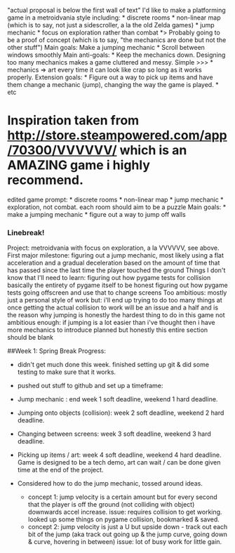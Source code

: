 "actual proposal is below the first wall of text"
I'd like to make a platforming game in a metroidvania style including:
    * discrete rooms
    * non-linear map (which is to say, not just a sidescroller, a la the old Zelda games)
    * jump mechanic
    * focus on exploration rather than combat
*> Probably going to be a proof of concept (which is to say, "the mechanics are done but not the other stuff")
Main goals:
    Make a jumping mechanic
    * Scroll between windows smoothly
Main anti-goals:
    * Keep the mechanics down. Designing too many mechanics makes a game cluttered and messy. Simple >>>
    * mechanics => art every time it can look like crap so long as it works properly.
Extension goals:
    * Figure out a way to pick up items and have them change a mechanic (jump), changing the way the game is played.
    * etc

# Inspiration taken from http://store.steampowered.com/app/70300/VVVVVV/ which is an AMAZING game i highly recommend.

edited game prompt:
    * discrete rooms
    * non-linear map
    * jump mechanic
    * exploration, not combat. each room should aim to be a puzzle
Main goals:
    * make a jumping mechanic
    * figure out a way to jump off walls

### Linebreak!

Project: metroidvania with focus on exploration, a la VVVVVV, see above.
First major milestone: 
                    figuring out a jump mechanic, most likely using a flat acceleration and a gradual deceleration
                    based on the amount of time that has passed since the last time the player touched the ground
Things I don't know that I'll need to learn: 
                    figuring out how pygame tests for collision
                    basically the entirety of pygame itself to be honest
                    figuring out how pygame tests going offscreen and use that to change screens
Too ambitious:
                    mostly just a personal style of work but:
                        i'll end up trying to do too many things at once
                        getting the actual collision to work will be an issue and a half 
                        and is the reason why jumping is honestly the hardest thing to do in this game
not ambitious enough:
                    if jumping is a lot easier than i've thought then i have more mechanics to introduce planned but honestly
                    this entire section should be blank
                    


##Week 1: Spring Break Progress:
* didn't get much done this week. finished setting up git & did some testing to make sure that it works.
* pushed out stuff to github and set up a timeframe:
* Jump mechanic : end week 1 soft deadline, weekend 1 hard deadline.
* Jumping onto objects (collision): week 2 soft deadline, weekend 2 hard deadline.
* Changing between screens: week 3 soft deadline, weekend 3 hard deadline.
* Picking up items / art: week 4 soft deadline, weekend 4 hard deadline.
Game is designed to be a tech demo, art can wait / can be done given time at the end of the project.

* Considered how to do the jump mechanic, tossed around ideas.
    * concept 1: jump velocity is a certain amount but for every second that the player is off the ground (not colliding with object) downwards accel increase.
        issue: requires collision to get working.
        looked up some things on pygame collision, bookmarked & saved.
    * concept 2: jump velocity is just a U but upside down - track out each bit of the jump (aka track out going up & the jump curve, going down & curve, hovering in between)
        issue: lot of busy work for little gain.
